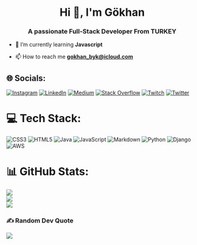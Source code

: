 <h1 align="center">Hi 👋, I'm Gökhan</h1>
<h3 align="center">A passionate Full-Stack Developer From TURKEY</h3>

- 🌱 I’m currently learning **Javascript**

- 📫 How to reach me **gokhan_byk@icloud.com**


## 🌐 Socials:
[![Instagram](https://img.shields.io/badge/Instagram-%23E4405F.svg?logo=Instagram&logoColor=white)](https://instagram.com/gokhan_biyikoglu) [![LinkedIn](https://img.shields.io/badge/LinkedIn-%230077B5.svg?logo=linkedin&logoColor=white)](https://linkedin.com/in/gokhanbyk) [![Medium](https://img.shields.io/badge/Medium-12100E?logo=medium&logoColor=white)](https://medium.com/@gokhan_byk) [![Stack Overflow](https://img.shields.io/badge/-Stackoverflow-FE7A16?logo=stack-overflow&logoColor=white)](https://stackoverflow.com/users/21104700) [![Twitch](https://img.shields.io/badge/Twitch-%239146FF.svg?logo=Twitch&logoColor=white)](https://twitch.tv/gokhanbyk) [![Twitter](https://img.shields.io/badge/Twitter-%231DA1F2.svg?logo=Twitter&logoColor=white)](https://twitter.com/GokByk) 

# 💻 Tech Stack:
![CSS3](https://img.shields.io/badge/css3-%231572B6.svg?style=for-the-badge&logo=css3&logoColor=white) ![HTML5](https://img.shields.io/badge/html5-%23E34F26.svg?style=for-the-badge&logo=html5&logoColor=white) ![Java](https://img.shields.io/badge/java-%23ED8B00.svg?style=for-the-badge&logo=java&logoColor=white) ![JavaScript](https://img.shields.io/badge/javascript-%23323330.svg?style=for-the-badge&logo=javascript&logoColor=%23F7DF1E) ![Markdown](https://img.shields.io/badge/markdown-%23000000.svg?style=for-the-badge&logo=markdown&logoColor=white) ![Python](https://img.shields.io/badge/python-3670A0?style=for-the-badge&logo=python&logoColor=ffdd54) ![Django](https://img.shields.io/badge/django-%23092E20.svg?style=for-the-badge&logo=django&logoColor=white) ![AWS](https://img.shields.io/badge/AWS-%23FF9900.svg?style=for-the-badge&logo=amazon-aws&logoColor=white)
# 📊 GitHub Stats:
![](https://github-readme-stats.vercel.app/api?username=gokhanbyk&theme=dark&hide_border=false&include_all_commits=false&count_private=false)<br/>
![](https://github-readme-streak-stats.herokuapp.com/?user=gokhanbyk&theme=dark&hide_border=false)<br/>
![](https://github-readme-stats.vercel.app/api/top-langs/?username=gokhanbyk&theme=dark&hide_border=false&include_all_commits=false&count_private=false&layout=compact)

### ✍️ Random Dev Quote
![](https://quotes-github-readme.vercel.app/api?type=horizontal&theme=dark)

<!-- Proudly created with GPRM ( https://gprm.itsvg.in ) -->
